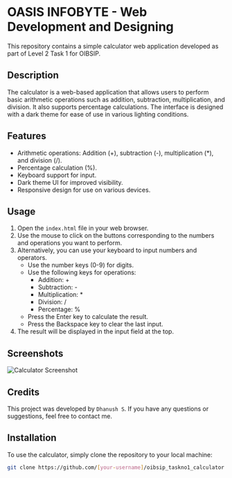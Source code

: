 # OASIS INFOBYTE - Web Development and Designing

This repository contains a simple calculator web application developed as part of Level 2 Task 1 for OIBSIP.

## Description

The calculator is a web-based application that allows users to perform basic arithmetic operations such as addition, subtraction, multiplication, and division. It also supports percentage calculations. The interface is designed with a dark theme for ease of use in various lighting conditions.

## Features

- Arithmetic operations: Addition (+), subtraction (-), multiplication (*), and division (/).
- Percentage calculation (%).
- Keyboard support for input.
- Dark theme UI for improved visibility.
- Responsive design for use on various devices.

## Usage
1. Open the `index.html` file in your web browser.
2. Use the mouse to click on the buttons corresponding to the numbers and operations you want to perform.
3. Alternatively, you can use your keyboard to input numbers and operators.
   - Use the number keys (0-9) for digits.
   - Use the following keys for operations: 
     - Addition: +
     - Subtraction: -
     - Multiplication: *
     - Division: /
     - Percentage: %
   - Press the Enter key to calculate the result.
   - Press the Backspace key to clear the last input.
4. The result will be displayed in the input field at the top.

## Screenshots

![Calculator Screenshot](/path/to/screenshot.png)

## Credits

This project was developed by `Dhanush S`. If you have any questions or suggestions, feel free to contact me.

   
## Installation

To use the calculator, simply clone the repository to your local machine:

```bash
git clone https://github.com/[your-username]/oibsip_taskno1_calculator.git
